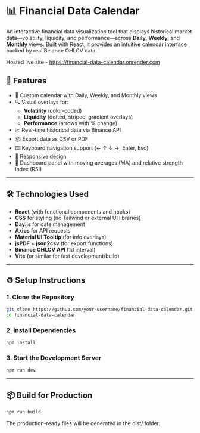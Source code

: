 # 📊 Financial Data Calendar

An interactive financial data visualization tool that displays historical market data—volatility, liquidity, and performance—across **Daily**, **Weekly**, and **Monthly** views. Built with React, it provides an intuitive calendar interface backed by real Binance OHLCV data.

Hosted live site - https://financial-data-calendar.onrender.com

## 🧠 Features

- 📅 Custom calendar with Daily, Weekly, and Monthly views
- 🔍 Visual overlays for:
  - **Volatility** (color-coded)
  - **Liquidity** (dotted, striped, gradient overlays)
  - **Performance** (arrows with % change)
- 📈 Real-time historical data via Binance API
- 📦 Export data as CSV or PDF
- ⌨️ Keyboard navigation support (← ↑ ↓ →, Enter, Esc)
- 📱 Responsive design
- 🧮 Dashboard panel with moving averages (MA) and relative strength index (RSI)

---

## 🛠️ Technologies Used

- **React** (with functional components and hooks)
- **CSS** for styling (no Tailwind or external UI libraries)
- **Day.js** for date management
- **Axios** for API requests
- **Material UI Tooltip** (for info overlays)
- **jsPDF** + **json2csv** (for export functions)
- **Binance OHLCV API** (1d interval)
- **Vite** (or similar for fast development/build)

---

## ⚙️ Setup Instructions

### 1. Clone the Repository

```bash
git clone https://github.com/your-username/financial-data-calendar.git
cd financial-data-calendar
```

### 2. Install Dependencies

```bash
npm install
```

### 3. Start the Development Server

```bash
npm run dev
```

---

## 📦 Build for Production

```bash
npm run build
```
The production-ready files will be generated in the dist/ folder.
